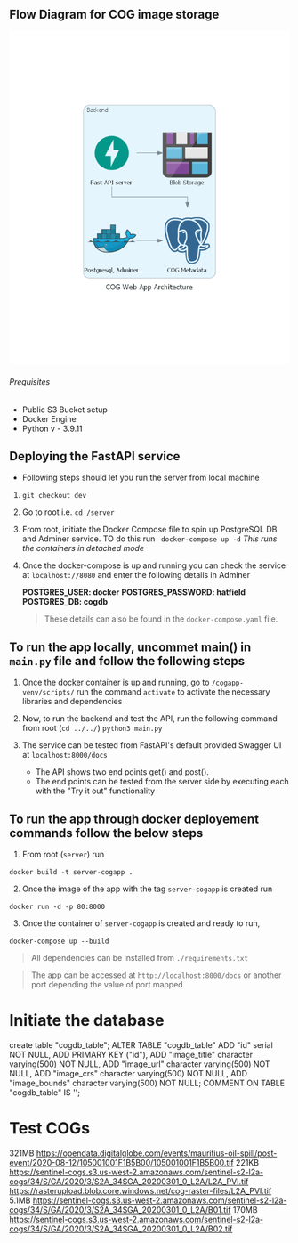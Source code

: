 ## Flow Diagram for COG image storage

![flow diagram](images/cog_web_app_architecture.png)

###### Prequisites
* Public S3 Bucket setup
* Docker Engine
* Python v - 3.9.11

## Deploying the FastAPI service

- Following steps should let you run the server from local machine

1. `git checkout dev`

2. Go to root i.e. `cd /server`

3. From root, initiate the Docker Compose file to spin up PostgreSQL DB and Adminer service. TO do this run
    ` docker-compose up -d`  *This runs the containers in detached mode*

4. Once the docker-compose is up and running you can check the service at `localhost://8080` and enter the following details in Adminer

   **POSTGRES_USER: docker**
   **POSTGRES_PASSWORD: hatfield**
   **POSTGRES_DB: cogdb**

   > These details can also be found in the `docker-compose.yaml` file.
## To run the app locally, uncommet __main__() in `main.py` file and follow the following steps
1. Once the docker container is up and running, go to `/cogapp-venv/scripts/` run the command `activate` to activate the necessary libraries and dependencies

2. Now, to run the backend and test the API, run the following command from root (`cd ../../`)
    `python3 main.py`

3. The service can be tested from FastAPI's default provided Swagger UI at `localhost:8000/docs`

    * The API shows two end points get() and post().
    * The end points can be tested from the server side by executing each with the "Try it out" functionality

## To run the app through docker deployement commands follow the below steps
1. From root (`server`) run

`docker build -t server-cogapp .`

2. Once the image of the app with the tag `server-cogapp` is created run

`docker run -d -p 80:8000`

3. Once the container of `server-cogapp` is created and ready to run,

`docker-compose up --build`

> All dependencies can be installed from `./requirements.txt`

> The app can be accessed at `http://localhost:8000/docs` or another port depending the value of port mapped

# Initiate the database

create table "cogdb_table";
ALTER TABLE "cogdb_table"
ADD "id" serial NOT NULL,
ADD PRIMARY KEY ("id"),
ADD "image_title" character varying(500) NOT NULL,
ADD "image_url" character varying(500) NOT NULL,
ADD "image_crs" character varying(500) NOT NULL,
ADD "image_bounds" character varying(500) NOT NULL;
COMMENT ON TABLE "cogdb_table" IS '';

# Test COGs

321MB https://opendata.digitalglobe.com/events/mauritius-oil-spill/post-event/2020-08-12/105001001F1B5B00/105001001F1B5B00.tif
221KB https://sentinel-cogs.s3.us-west-2.amazonaws.com/sentinel-s2-l2a-cogs/34/S/GA/2020/3/S2A_34SGA_20200301_0_L2A/L2A_PVI.tif
  https://rasterupload.blob.core.windows.net/cog-raster-files/L2A_PVI.tif
5.1MB https://sentinel-cogs.s3.us-west-2.amazonaws.com/sentinel-s2-l2a-cogs/34/S/GA/2020/3/S2A_34SGA_20200301_0_L2A/B01.tif
170MB https://sentinel-cogs.s3.us-west-2.amazonaws.com/sentinel-s2-l2a-cogs/34/S/GA/2020/3/S2A_34SGA_20200301_0_L2A/B02.tif
